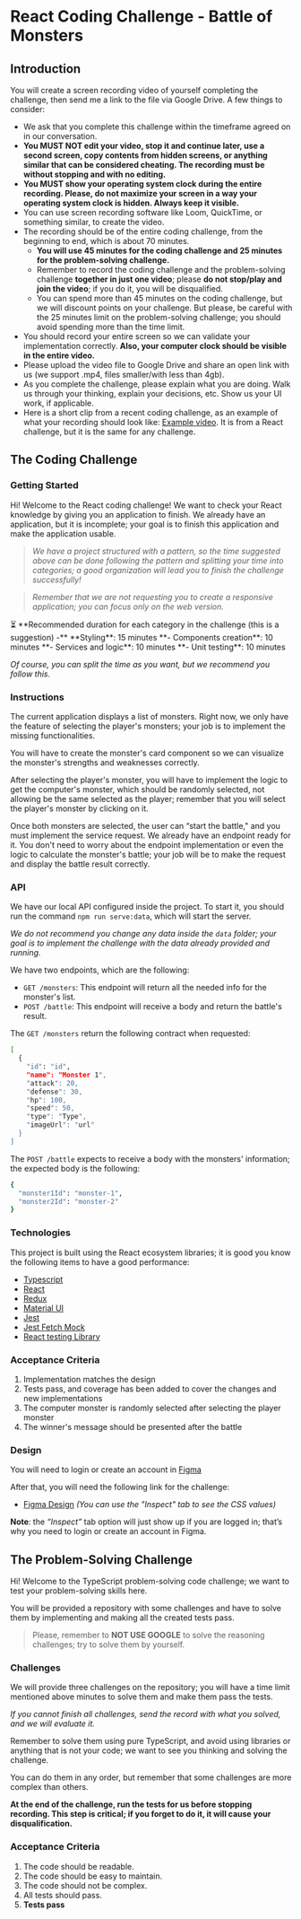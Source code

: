 # React Coding Challenge - Battle of Monsters

## Introduction

You will create a screen recording video of yourself completing the challenge, then send me a link to the file via Google Drive. A few things to consider:

- We ask that you complete this challenge within the timeframe agreed on in our conversation.
- **You MUST NOT edit your video, stop it and continue later, use a second screen, copy contents from hidden screens, or anything similar that can be considered cheating. The recording must be without stopping and with no editing.**
- **You MUST show your operating system clock during the entire recording. Please, do not maximize your screen in a way your operating system clock is hidden. Always keep it visible.**
- You can use screen recording software like Loom, QuickTime, or something similar, to create the video.
- The recording should be of the entire coding challenge, from the beginning to end, which is about 70 minutes.
    - **You will use 45 minutes for the coding challenge and 25 minutes for the problem-solving challenge.**
    - Remember to record the coding challenge and the problem-solving challenge **together in just one video**; please **do not stop/play and join the video**; if you do it, you will be disqualified.
    - You can spend more than 45 minutes on the coding challenge, but we will discount points on your challenge. But please, be careful with the 25 minutes limit on the problem-solving challenge; you should avoid spending more than the time limit.
- You should record your entire screen so we can validate your implementation correctly. **Also, your computer clock should be visible in the entire video.**
- Please upload the video file to Google Drive and share an open link with us (we support .mp4, files smaller/with less than 4gb).
- As you complete the challenge, please explain what you are doing. Walk us through your thinking, explain your decisions, etc. Show us your UI work, if applicable.
- Here is a short clip from a recent coding challenge, as an example of what your recording should look like: [Example video](http://www.loom.com/share/85434243d487456b8ef4ae45c3fbc788). It is from a React challenge, but it is the same for any challenge.

## The Coding Challenge

### Getting Started

Hi! Welcome to the React coding challenge! We want to check your React knowledge by giving you an application to finish. We already have an application, but it is incomplete; your goal is to finish this application and make the application usable.

> *We have a project structured with a pattern, so the time suggested above can be done following the pattern and splitting your time into categories; a good organization will lead you to finish the challenge successfully!*
> 

> *Remember that we are not requesting you to create a responsive application; you can focus only on the web version.*
> 

<aside>
⏳ **Recommended duration for each category in the challenge (this is a suggestion)
  -** **Styling**: 15 minutes
  **- Components creation**: 10 minutes
  **- Services and logic**: 10 minutes
  **- Unit testing**: 10 minutes

*Of course, you can split the time as you want, but we recommend you follow this.*

</aside>

### Instructions

The current application displays a list of monsters. Right now, we only have the feature of selecting the player's monsters; your job is to implement the missing functionalities.

You will have to create the monster's card component so we can visualize the monster's strengths and weaknesses correctly.

After selecting the player's monster, you will have to implement the logic to get the computer's monster, which should be randomly selected, not allowing be the same selected as the player; remember that you will select the player's monster by clicking on it.

Once both monsters are selected, the user can “start the battle," and you must implement the service request. We already have an endpoint ready for it. You don't need to worry about the endpoint implementation or even the logic to calculate the monster's battle; your job will be to make the request and display the battle result correctly.

### API

We have our local API configured inside the project. To start it, you should run the command `npm run serve:data`, which will start the server.

*We do not recommend you change any data inside the `data` folder; your goal is to implement the challenge with the data already provided and running.*

We have two endpoints, which are the following:

- `GET /monsters`: This endpoint will return all the needed info for the monster's list.
- `POST /battle`: This endpoint will receive a body and return the battle's result.

The `GET /monsters` return the following contract when requested:

```bash
[
  {
    "id": "id",
    "name": "Monster 1",
    "attack": 20,
    "defense": 30,
    "hp": 100,
    "speed": 50,
    "type": "Type",
    "imageUrl": "url"
  }
]
```

The `POST /battle` expects to receive a body with the monsters' information; the expected body is the following:

```bash
{
  "monster1Id": "monster-1",
  "monster2Id": "monster-2"
}
```

### Technologies

This project is built using the React ecosystem libraries; it is good you know the following items to have a good performance:

- [Typescript](https://www.typescriptlang.org/docs/)
- [React](https://reactjs.org/docs/getting-started.html)
- [Redux](https://redux-toolkit.js.org/introduction/getting-started)
- [Material UI](https://mui.com/material-ui/getting-started/usage/)
- [Jest](https://jestjs.io/docs/getting-started)
- [Jest Fetch Mock](https://www.npmjs.com/package/jest-fetch-mock)
- [React testing Library](https://testing-library.com/docs/react-testing-library/intro/)

### Acceptance Criteria

1. Implementation matches the design
2. Tests pass, and coverage has been added to cover the changes and new implementations
3. The computer monster is randomly selected after selecting the player monster
4. The winner's message should be presented after the battle

### Design

You will need to login or create an account in [Figma](https://www.figma.com/)

After that, you will need the following link for the challenge:

- [Figma Design](https://www.figma.com/file/4mzaX6J6FdbtQvD9Z24Kwv/Battle-of-Monsters---Front-End-(Copy)) *(You can use the "Inspect" tab to see the CSS values)*

**Note**: the *“Inspect”* tab option will just show up if you are logged in; that’s why you need to login or create an account in Figma.

## The Problem-Solving Challenge

Hi! Welcome to the TypeScript problem-solving code challenge; we want to test your problem-solving skills here.

You will be provided a repository with some challenges and have to solve them by implementing and making all the created tests pass.

> Please, remember to **NOT USE GOOGLE** to solve the reasoning challenges; try to solve them by yourself.
> 

### Challenges

We will provide three challenges on the repository; you will have a time limit mentioned above minutes to solve them and make them pass the tests. 

*If you cannot finish all challenges, send the record with what you solved, and we will evaluate it.*

Remember to solve them using pure TypeScript, and avoid using libraries or anything that is not your code; we want to see you thinking and solving the challenge.

You can do them in any order, but remember that some challenges are more complex than others.

**At the end of the challenge, run the tests for us before stopping recording. This step is critical; if you forget to do it, it will cause your disqualification.**

### Acceptance Criteria

1. The code should be readable.
2. The code should be easy to maintain.
3. The code should not be complex.
4. All tests should pass.
5. **Tests pass**